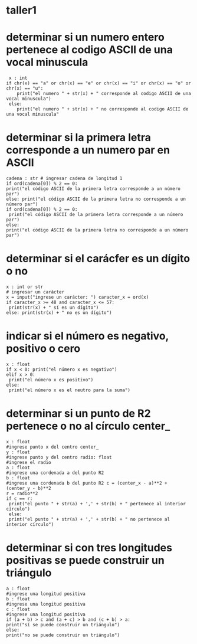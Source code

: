 # taller1
# determinar si un numero entero pertenece al codigo ASCII de una vocal minuscula

```
 x : int
if chr(x) == "a" or chr(x) == "e" or chr(x) == "i" or chr(x) == "o" or chr(x) == "u":
    print("el numero " + str(x) + " corresponde al codigo ASCII de una vocal minuscula")
 else:
    print("el numero " + str(x) + " no corresponde al codigo ASCII de una vocal minuscula"  
```

# determinar si la primera letra corresponde a un numero par en ASCII 
```
cadena : str # ingresar cadena de longitud 1
if ord(cadena[0]) % 2 == 0: 
print("el código ASCII de la primera letra corresponde a un número par") 
else: print("el código ASCII de la primera letra no corresponde a un número par") 
if ord(cadena[0]) % 2 == 0: 
 print("el código ASCII de la primera letra corresponde a un número par") 
else: 
print("el código ASCII de la primera letra no corresponde a un número par")
```

# determinar si el carácfer es un dígito o no 
```
x : int or str
# ingresar un carácter 
x = input("ingrese un carácter: ") caracter_x = ord(x) 
if caracter_x >= 48 and caracter_x <= 57:
 print(str(x) + " sí es un dígito") 
else: print(str(x) + " no es un dígito")
```

# indicar si el número es negativo, positivo o cero 
```
x : float
if x < 0: print("el número x es negativo")
elif x > 0:
 print("el número x es positivo") 
else: 
 print("el número x es el neutro para la suma")
```
# determinar si un punto de R2 pertenece o no al círculo center_
```
x : float 
#ingrese punto x del centro center_
y : float 
#ingrese punto y del centro radio: float 
#ingrese el radio 
a : float 
#ingrese una cordenada a del punto R2
b : float 
#ingrese una cordenada b del punto R2 c = (center_x - a)**2 + (center_y - b)**2
r = radio**2
if c == r:
 print("el punto " + str(a) + ',' + str(b) + " pertenece al interior círculo")
 else:
 print("el punto " + str(a) + ',' + str(b) + " no pertenece al interior círculo")
```
# determinar si con tres longitudes positivas se puede construir un triángulo 
```
a : float
#ingrese una longitud positiva 
b : float 
#ingrese una longitud positiva
c : float 
#ingrese una longitud positiva 
if (a + b) > c and (a + c) > b and (c + b) > a: 
print("sí se puede construir un triángulo") 
else: 
print("no se puede construir un triángulo")
```

